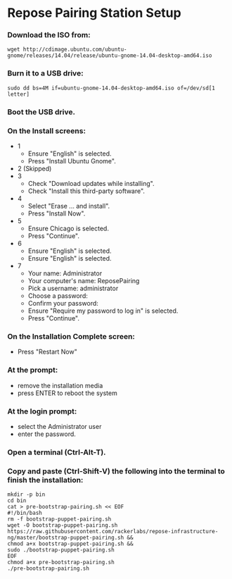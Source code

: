 Repose Pairing Station Setup
===================
### Download the ISO from:

    wget http://cdimage.ubuntu.com/ubuntu-gnome/releases/14.04/release/ubuntu-gnome-14.04-desktop-amd64.iso

### Burn it to a USB drive:

    sudo dd bs=4M if=ubuntu-gnome-14.04-desktop-amd64.iso of=/dev/sd[1 letter]

### Boot the USB drive.
### On the Install screens:

* 1
    - Ensure "English" is selected.
    - Press "Install Ubuntu Gnome".
* 2 (Skipped)
* 3
    - Check "Download updates while installing".
    - Check "Install this third-party software".
* 4
    - Select "Erase ... and install".
    - Press "Install Now".
* 5
    - Ensure Chicago is selected.
    - Press "Continue".
* 6
    - Ensure "English" is selected.
    - Ensure "English" is selected.
* 7
    - Your name:             Administrator
    - Your computer's name:  ReposePairing
    - Pick a username:       administrator
    - Choose a password:     <PW>
    - Confirm your password: <PW>
    - Ensure "Require my password to log in" is selected.
    - Press "Continue".

### On the Installation Complete screen:

* Press "Restart Now"

### At the prompt:

* remove the installation media
* press ENTER to reboot the system

### At the login prompt:

* select the Administrator user
* enter the password.

### Open a terminal (Ctrl-Alt-T).
### Copy and paste (Ctrl-Shift-V) the following into the terminal to finish the installation:

    mkdir -p bin
    cd bin
    cat > pre-bootstrap-pairing.sh << EOF
    #!/bin/bash
    rm -f bootstrap-puppet-pairing.sh
    wget -O bootstrap-puppet-pairing.sh https://raw.githubusercontent.com/rackerlabs/repose-infrastructure-ng/master/bootstrap-puppet-pairing.sh &&
    chmod a+x bootstrap-puppet-pairing.sh &&
    sudo ./bootstrap-puppet-pairing.sh
    EOF
    chmod a+x pre-bootstrap-pairing.sh
    ./pre-bootstrap-pairing.sh
